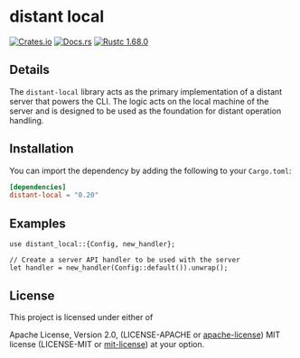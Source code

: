 # distant local

[![Crates.io][distant_crates_img]][distant_crates_lnk] [![Docs.rs][distant_doc_img]][distant_doc_lnk] [![Rustc 1.68.0][distant_rustc_img]][distant_rustc_lnk]

[distant_crates_img]: https://img.shields.io/crates/v/distant-local.svg
[distant_crates_lnk]: https://crates.io/crates/distant-local
[distant_doc_img]: https://docs.rs/distant-local/badge.svg
[distant_doc_lnk]: https://docs.rs/distant-local
[distant_rustc_img]: https://img.shields.io/badge/distant_local-rustc_1.68+-lightgray.svg
[distant_rustc_lnk]: https://blog.rust-lang.org/2023/03/09/Rust-1.68.0.html

## Details

The `distant-local` library acts as the primary implementation of a distant
server that powers the CLI. The logic acts on the local machine of the server
and is designed to be used as the foundation for distant operation handling.

## Installation

You can import the dependency by adding the following to your `Cargo.toml`:

```toml
[dependencies]
distant-local = "0.20"
```

## Examples

```rust,no_run
use distant_local::{Config, new_handler};

// Create a server API handler to be used with the server
let handler = new_handler(Config::default()).unwrap();
```

## License

This project is licensed under either of

Apache License, Version 2.0, (LICENSE-APACHE or
[apache-license][apache-license]) MIT license (LICENSE-MIT or
[mit-license][mit-license]) at your option.

[apache-license]: http://www.apache.org/licenses/LICENSE-2.0
[mit-license]: http://opensource.org/licenses/MIT
